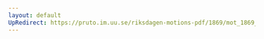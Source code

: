 ```yaml
---
layout: default
UpRedirect: https://pruto.im.uu.se/riksdagen-motions-pdf/1869/mot_1869__fk__24/mot_1869__fk__24-001.pdf
---
```

